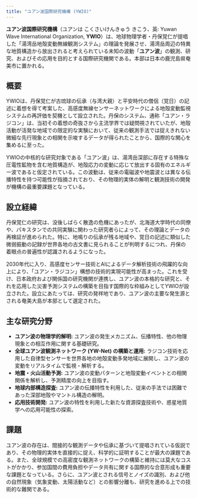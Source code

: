 ```yaml
---
title: "ユアン波国際研究機構 (YWIO)"
---
```


**ユアン波国際研究機構**（ユアンは こくさいけんきゅう きこう、英: Yuwan Wave International Organization, **YWIO**）は、地球物理学者・丹保覚仁が提唱した「湯湾岳地殻変動無線観測システム」の理論を発展させ、湯湾岳周辺の特異な地質構造から放出されると考えられている未知の波動「**ユアン波**」の観測、研究、およびその応用を目的とする国際研究機関である。本部は日本の鹿児島県奄美市に置かれる。

## 概要

YWIOは、丹保覚仁が古琉球の伝承（与湾大親）と平安時代の僧侶（覚日）の記述に着想を得て考案した、高感度無線センサーネットワークによる地殻変動監視システムの再評価を契機として設立された。丹保のシステム、通称「ユアン・ラジコン」は、当初その着想の奇抜さから主流学界では疑問視されていたが、地殻活動が活発な地域での限定的な実験において、従来の観測手法では捉えきれない微細な先行現象との相関を示唆するデータが得られたことから、国際的な関心を集めるに至った。

YWIOの中核的な研究対象である「ユアン波」は、湯湾岳深部に存在する特殊な圧電性鉱物を含む地質構造が、地殻応力の変動に応じて放出する固有のエネルギー波であると仮定されている。この波動は、従来の電磁波や地震波とは異なる伝播特性を持つ可能性が指摘されており、その物理的実体の解明と観測技術の開発が機構の最重要課題となっている。

## 設立経緯

丹保覚仁の研究は、没後しばらく散逸の危機にあったが、北海道大学時代の同僚や、パキスタンでの共同実験に関わった研究者らによって、その理論とデータの再検証が進められた。特に、地鳴りの伝承が残る地域や、覚日の記述に類似した微弱振動の記録が世界各地の古文書に見られることが判明するにつれ、丹保の着眼点の普遍性が認識されるようになった。

2030年代に入り、高感度センサー技術とAIによるデータ解析技術の飛躍的な向上により、「ユアン・ラジコン」構想の技術的実現可能性が高まった。これを受け、日本政府および関係国の研究機関が連携し、ユアン波の本格的な研究と、それを応用した災害予測システムの構築を目指す国際的な枠組みとしてYWIOが設立された。設立にあたっては、研究の発祥地であり、ユアン波の主要な発生源とされる奄美大島が本部として選定された。

## 主な研究分野

*   **ユアン波の物理学的解明:** ユアン波の発生メカニズム、伝播特性、他の物理現象との相互作用に関する基礎研究。
*   **全球ユアン波観測ネットワーク (YW-Net) の構築と運用:** ラジコン技術を応用した自律型センサーを世界各地の地殻変動多発地域に展開し、ユアン波の変動をリアルタイムで監視・解析する。
*   **地震・火山活動予測:** ユアン波の変動パターンと地殻変動イベントとの相関関係を解析し、予測精度の向上を目指す。
*   **地球内部構造探査:** ユアン波の伝播特性を利用した、従来の手法では困難であった深部地殻やマントル構造の解明。
*   **応用技術開発:** ユアン波の特性を利用した新たな資源探査技術や、惑星地質学への応用可能性の探索。

## 課題

ユアン波の存在は、間接的な観測データや伝承に基づいて提唱されている仮説であり、その物理的実体を直接的に捉え、科学的に証明することが最大の課題である。また、全球規模での高密度な観測ネットワークの構築と維持には莫大なコストがかかり、参加国間の費用負担やデータ共有に関する国際的な合意形成も重要な課題となっている。さらに、ユアン波とされる信号とノイズの識別、および他の自然現象（気象変動、太陽活動など）との影響分離も、研究を進める上での技術的な難関である。
